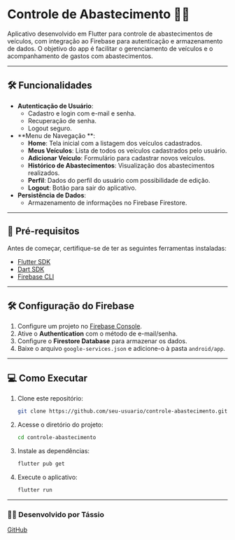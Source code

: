 
# Controle de Abastecimento 🚗⛽

Aplicativo desenvolvido em Flutter para controle de abastecimentos de veículos, com integração ao Firebase para autenticação e armazenamento de dados. O objetivo do app é facilitar o gerenciamento de veículos e o acompanhamento de gastos com abastecimentos.

---

## 🛠️ Funcionalidades
- **Autenticação de Usuário**:
  - Cadastro e login com e-mail e senha.
  - Recuperação de senha.
  - Logout seguro.
- **Menu de Navegação **:
  - **Home**: Tela inicial com a listagem dos veículos cadastrados.
  - **Meus Veículos**: Lista de todos os veículos cadastrados pelo usuário.
  - **Adicionar Veículo**: Formulário para cadastrar novos veículos.
  - **Histórico de Abastecimentos**: Visualização dos abastecimentos realizados.
  - **Perfil**: Dados do perfil do usuário com possibilidade de edição.
  - **Logout**: Botão para sair do aplicativo.
- **Persistência de Dados**:
  - Armazenamento de informações no Firebase Firestore.

---

## 🚀 Pré-requisitos
Antes de começar, certifique-se de ter as seguintes ferramentas instaladas:
- [Flutter SDK](https://flutter.dev/docs/get-started/install)
- [Dart SDK](https://dart.dev/get-dart)
- [Firebase CLI](https://firebase.google.com/docs/cli)

---

## 🛠️ Configuração do Firebase
1. Configure um projeto no [Firebase Console](https://console.firebase.google.com/).
2. Ative o **Authentication** com o método de e-mail/senha.
3. Configure o **Firestore Database** para armazenar os dados.
4. Baixe o arquivo `google-services.json` e adicione-o à pasta `android/app`.

---

## 💻 Como Executar
1. Clone este repositório:
   ```bash
   git clone https://github.com/seu-usuario/controle-abastecimento.git
   ```
2. Acesse o diretório do projeto:
   ```bash
   cd controle-abastecimento
   ```
3. Instale as dependências:
   ```bash
   flutter pub get
   ```
4. Execute o aplicativo:
   ```bash
   flutter run
   ```

---

### 👨‍💻 Desenvolvido por Tássio  
[GitHub](https://github.com/TassioTeodoro/AppCarros.git)

